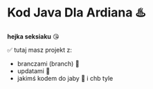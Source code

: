 #  Kod Java Dla Ardiana ♨️

**hejka seksiaku** 😘

✅ tutaj masz projekt z:
 * branczami (branch) 💝
 * updatami 📲
 * jakimś kodem do jaby 🔋
   i chb tyle
